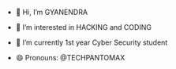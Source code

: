 - 👋 Hi, I’m GYANENDRA
- 👀 I’m interested in HACKING and CODING
- 🌱 I’m currently  1st year Cyber Security student

- 😄 Pronouns: @TECHPANTOMAX
<!---
- 💞️ I’m looking to collaborate on ...
- 📫 How to reach me ...
- ⚡ Fun fact: ...
--->

<!---
TECHPANTOMAX/TECHPANTOMAX is a ✨ special ✨ repository because its `README.md` (this file) appears on your GitHub profile.
You can click the Preview link to take a look at your changes.
--->

